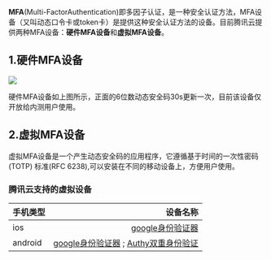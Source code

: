**MFA**(Multi-FactorAuthentication)即多因子认证，是一种安全认证方法，MFA设备（又叫动态口令卡或token卡）是提供这种安全认证方法的设备。目前腾讯云提供两种MFA设备：**硬件MFA设备**和**虚拟MFA设备**。


## 1.硬件MFA设备
![](https://mc.qcloudimg.com/static/img/e5fd0f764b6a40626557beb032a4d6b2/image.png)

硬件MFA设备如上图所示，正面的6位数动态安全码30s更新一次，目前该设备仅开放给内测用户使用。
## 2.虚拟MFA设备

虚拟MFA设备是一个产生动态安全码的应用程序，它遵循基于时间的一次性密码 (TOTP) 标准(RFC 6238),可以安装在不同的移动设备上，方便用户使用。

### 腾讯云支持的虚拟设备

| 手机类型      | 设备名称 |
| --------- | -----:|
| ios     | [google身份验证器](google身份验证器 "https://itunes.apple.com/us/app/google-authenticator/id388497605?mt=8")|
| android         |   [google身份验证器](google身份验证器 "http://sj.qq.com/myapp/detail.htm?apkName=com.google.android.apps.authenticator2") ; [Authy双重身份验证](Authy双重身份验证 "http://sj.qq.com/myapp/detail.htm?apkName=com.authy.authy") |
